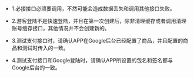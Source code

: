 + 1.必接接口必须要调用，不然可能会造成数据丢失和调用其他接口失败。

+ 2.游客登陆不是快速登陆，并且在第一次创建后，除非清理缓存或者调用清理账号缓存接口，其他情况并不会创建新的。

+ 3.测试支付接口时，请确认APP在Google后台已经配置了商品，并且配置的商品和测试时传入的一致。

+ 4.测试支付接口和Google登陆时，请确认APP所设置的包名和签名都与Google后台的一致。

